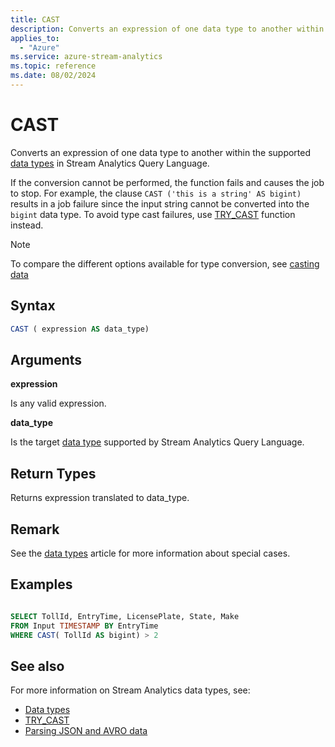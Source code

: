 ```yaml
---
title: CAST
description: Converts an expression of one data type to another within the supported types in Stream Analytics Query Language.
applies_to:
  - "Azure"
ms.service: azure-stream-analytics
ms.topic: reference
ms.date: 08/02/2024
---
```


# CAST

Converts an expression of one data type to another within the supported [data types](data-types-azure-stream-analytics.md) in Stream Analytics Query Language.

If the conversion cannot be performed, the function fails and causes the job to stop. For example, the clause `CAST ('this is a string' AS bigint)` results in a job failure since the input string cannot be converted into the `bigint` data type. To avoid type cast failures, use [TRY_CAST](try-cast-azure-stream-analytics.md) function instead.

> [!NOTE]
> To compare the different options available for type conversion, see [casting data](data-types-azure-stream-analytics.md#casting-data)

## Syntax

```SQL
CAST ( expression AS data_type)

```

## Arguments
 **expression**

 Is any valid expression.

 **data_type**

 Is the target [data type](data-types-azure-stream-analytics.md) supported by Stream Analytics Query Language.

## Return Types
 Returns expression translated to data_type.

## Remark

See the [data types](data-types-azure-stream-analytics.md) article for more information about special cases.
## Examples

```SQL

SELECT TollId, EntryTime, LicensePlate, State, Make
FROM Input TIMESTAMP BY EntryTime
WHERE CAST( TollId AS bigint) > 2

```

## See also
For more information on Stream Analytics data types, see:
- [Data types](data-types-azure-stream-analytics.md)
- [TRY_CAST](try-cast-azure-stream-analytics.md)
- [Parsing JSON and AVRO data](/azure/stream-analytics/stream-analytics-parsing-json)
